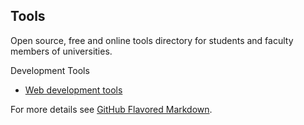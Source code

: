
## Tools

Open source, free and online tools directory for students and faculty members of universities.

Development Tools

* [Web development tools](web.html)



For more details see [GitHub Flavored Markdown](https://guides.github.com/features/mastering-markdown/).